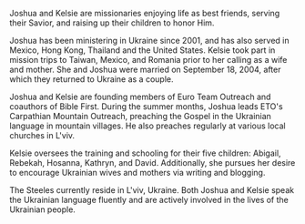 Joshua and Kelsie are missionaries enjoying life as best friends, serving their Savior, and raising up their children to honor Him.

Joshua has been ministering in Ukraine since 2001, and has also served in Mexico, Hong Kong, Thailand and the United States. Kelsie took part in mission trips to Taiwan, Mexico, and Romania prior to her calling as a wife and mother. She and Joshua were married on September 18, 2004, after which they returned to Ukraine as a couple.

Joshua and Kelsie are founding members of Euro Team Outreach and coauthors of Bible First. During the summer months, Joshua leads ETO's Carpathian Mountain Outreach, preaching the Gospel in the Ukrainian language in mountain villages. He also preaches regularly at various local churches in L'viv.

Kelsie oversees the training and schooling for their five children: Abigail, Rebekah, Hosanna, Kathryn, and David. Additionally, she pursues her desire to encourage Ukrainian wives and mothers via writing and blogging.

The Steeles currently reside in L'viv, Ukraine. Both Joshua and Kelsie speak the Ukrainian language fluently and are actively involved in the lives of the Ukrainian people.
